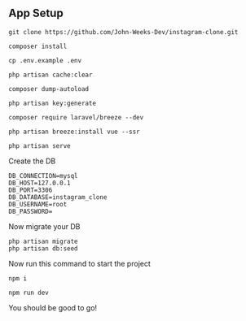 
## App Setup

```
git clone https://github.com/John-Weeks-Dev/instagram-clone.git

composer install 

cp .env.example .env 

php artisan cache:clear 

composer dump-autoload 

php artisan key:generate

composer require laravel/breeze --dev

php artisan breeze:install vue --ssr

php artisan serve
```
Create the DB
```
DB_CONNECTION=mysql
DB_HOST=127.0.0.1
DB_PORT=3306
DB_DATABASE=instagram_clone
DB_USERNAME=root
DB_PASSWORD=
```
Now migrate your DB
```
php artisan migrate
php artisan db:seed

```

Now run this command to start the project 
```
npm i

npm run dev
```

You should be good to go!
